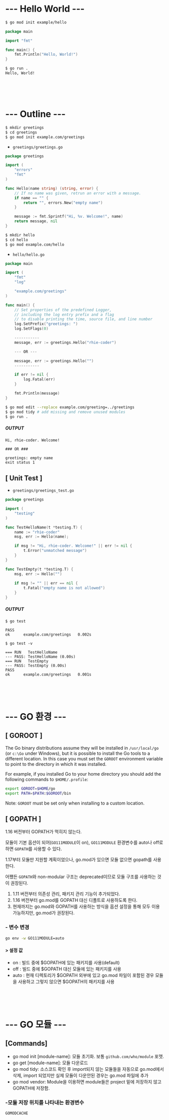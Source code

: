 # --- Hello World ---

```sh
$ go mod init example/hello
```

```go
package main

import "fmt"

func main() {
    fmt.Println("Hello, World!")
}
```

```sh
$ go run .
Hello, World!
```
<br><br><br>

# --- Outline ---

```sh
$ mkdir greetings
$ cd greetings
$ go mod init example.com/greetings
```
 - `greetings/greetings.go`

```go
package greetings

import (
	"errors"
	"fmt"
)

func Hello(name string) (string, error) {
	// If no name was given, retrun an error with a message.
	if name == "" {
		return "", errors.New("empty name")
	}

	message := fmt.Sprintf("Hi, %v. Welcome!", name)
	return message, nil
}
```

```sh
$ mkdir hello
$ cd hello
$ go mod example.com/hello
```

 - `hello/hello.go`

```go
package main

import (
	"fmt"
	"log"

	"example.com/greetings"
)

func main() {
	// Set properties of the predefined Logger,
	// including the log entry prefix and a flag
	// to disable printing the time, source file, and line number
	log.SetPrefix("greetings: ")
	log.SetFlags(0)

    -----------
    message, err := greetings.Hello("rhie-coder")

    --- OR ---

	message, err := greetings.Hello("")
    -----------

	if err != nil {
		log.Fatal(err)
	}

	fmt.Println(message)
}
```

```sh
$ go mod edit --replace example.com/greeting=../greetings
$ go mod tidy # add missing and remove unused modules
$ go run .
```

##### OUTPUT

```
Hi, rhie-coder. Welcome!

### OR ###

greetings: empty name
exit status 1
```

## [ Unit Test ]

 - `greetings/greetings_test.go`

```go
package greetings

import (
	"testing"
)

func TestHelloName(t *testing.T) {
	name := "rhie-coder"
	msg, err := Hello(name);

	if msg != "Hi, rhie-coder. Welcome!" || err != nil {
		t.Error("unmatched message")
	}
}

func TestEmpty(t *testing.T) {
	msg, err := Hello("")
	
	if msg != "" || err == nil {
		t.Fatal("empty name is not allowed")
	}
}
```

##### OUTPUT
```
$ go test

PASS
ok      example.com/greetings   0.002s
```

```
$ go test -v

=== RUN   TestHelloName
--- PASS: TestHelloName (0.00s)
=== RUN   TestEmpty
--- PASS: TestEmpty (0.00s)
PASS
ok      example.com/greetings   0.001s
```

<br><br><br>

# --- GO 환경 ---

## [ GOROOT ]

The Go binary distributions assume they will be installed in `/usr/local/go` (or `c:\Go` under Windows), but it is possible to install the Go tools to a different location. In this case you must set the `GOROOT` environment variable to point to the directory in which it was installed.

For example, if you installed Go to your home directory you should add the following commands to `$HOME/.profile`:

```sh
export GOROOT=$HOME/go
export PATH=$PATH:$GOROOT/bin
```

Note: `GOROOT` must be set only when installing to a custom location.

## [ GOPATH ]

1.16 버전부터 GOPATH가 먹히지 않는다. 

모듈이 기본 옵션이 되어(`GO111MODULE`이 on), `GO111MODULE` 환경변수를 auto나 off로 하면 `GOPATH`를 사용할 수 있다. 

1.17부터 모듈만 지원할 계획이었으나, go.mod가 있으면 모듈 없으면 gopath를 사용한다. 

어쨌든 `GOPATH`와 non-modular 구조는 deprecated이므로 모듈 구조를 사용하는 것이 권장된다.

  1. 1.11 버전부터 의존성 관리, 패키지 관리 기능이 추가되었다.
  2. 1.16 버전부터 go.mod를 GOPATH 대신 디폴트로 사용하도록 한다.
  3. 현재까지는 go.mod와 GOPATH를 사용하는 방식을 옵션 설정을 통해 모두 이용 가능하지만, go.mod가 권장된다.


### - 변수 변경

```sh
go env -w GO111MODULE=auto
```

#### > 설정 값 
 - on   : 빌드 중에 $GOPATH에 있는 패키지를 사용(default)
 - off  : 빌드 중에 $GOPATH 대신 모듈에 있는 패키지를 사용
 - auto : 현재 디렉토리가 $GOPATH 외부에 있고 go.mod 파일이 포함된 경우 모듈을 사용하고 그렇지 않으면 $GOPATH의 패키지를 사용

<br><br><br>

# --- GO 모듈 ---

## [Commands]

 - go mod init [module-name]: 모듈 초기화. 보통 `github.com/who/module` 포맷.
 - go get [module-name]: 모듈 다운로드
 - go mod tidy: 소스코드 확인 후 import되지 않는 모듈들을 자동으로 go.mod에서 삭제, import 되었지만 실제 모듈이 다운안된 경우는 go.mod 파일에 추가
 - go mod vendor: Module을 이용하면 module들은 project 밑에 저장하지 않고 GOPATH에 저장함.

### -모듈 저장 위치를 나타내는 환경변수

`GOMODCACHE`
